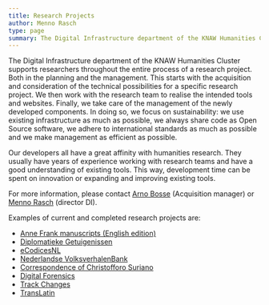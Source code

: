 ```yaml
---
title: Research Projects
author: Menno Rasch
type: page
summary: The Digital Infrastructure department of the KNAW Humanities Cluster supports researchers throughout the entire process of a research project. 
---
```

The Digital Infrastructure department of the KNAW Humanities Cluster supports researchers throughout the entire process of a research project. Both in the planning and the management. This starts with the acquisition and consideration of the technical possibilities for a specific research project. We then work with the research team to realise the intended tools and websites. Finally, we take care of the management of the newly developed components. In doing so, we focus on sustainability: we use existing infrastructure as much as possible, we always share code as Open Source software, we adhere to international standards as much as possible and we make management as efficient as possible.

Our developers all have a great affinity with humanities research. They usually have years of experience working with research teams and have a good understanding of existing tools. This way, development time can be spent on innovation or expanding and improving existing tools.

For more information, please contact [Arno Bosse](mailto:arno.bosse@di.huc.knaw.nl) (Acquisition manager) or [Menno Rasch](mailto:menno.rasch@di.huc.knaw.nl) (director DI).

Examples of current and completed research projects are:
* [Anne Frank manuscripts (English edition)](https://www.annefrank.org/en/about-us/news-and-press/news/2021/9/28/digitised-manuscripts-available-entirely/)
* [Diplomatieke Getuigenissen](https://www.huygens.knaw.nl/en/projecten/diplomatic-witnesses/)
* [eCodicesNL](https://www.huygens.knaw.nl/en/projecten/ecodicesnl-2/)
* [Nederlandse VolksverhalenBank](https://www.verhalenbank.nl)
* [Correspondence of Christofforo Suriano](https://www.huygens.knaw.nl/en/projecten/correspondence-of-christofforo-suriano/)
* [Digital Forensics](https://www.huygens.knaw.nl/en/projecten/digital-forensics-for-historical-documents-2/)
* [Track Changes](https://www.huygens.knaw.nl/en/projecten/track-changes-2/)
* [TransLatin](https://translatin.nl)
